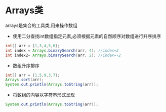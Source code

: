 # Arrays类

arrays是集合的工具类,用来操作数组

- 使用二分查找int数组指定元素,必须根据元素的自然顺序对数组进行升序排序
```java
int[] arr = {1,3,4,5,6};
int index = Arrays.binarySearch(arr, 4); //index=2
int index2= Arrays.binarySearch(arr, 2); //index=-2
```
- 数组升序排序
```java
int[] arr = {1,5,9,3,7};
Arrays.sort(arr);
System.out.println(Arrays.toString(arr));
```
- 将数组的内容以字符串形式呈现
```java
System.out.println(Arrays.toString(arr));
```






